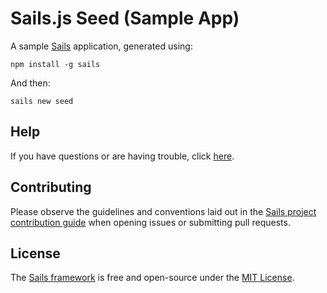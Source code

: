 # Sails.js Seed (Sample App)

A sample [Sails](http://sailsjs.com) application, generated using:

```
npm install -g sails
```


And then:

```
sails new seed
```


## Help

If you have questions or are having trouble, click [here](http://sailsjs.com/support).


## Contributing

Please observe the guidelines and conventions laid out in the [Sails project contribution guide](http://sailsjs.com/contribute) when opening issues or submitting pull requests.


## License

The [Sails framework](http://sailsjs.com) is free and open-source under the [MIT License](http://sailsjs.com/license).

